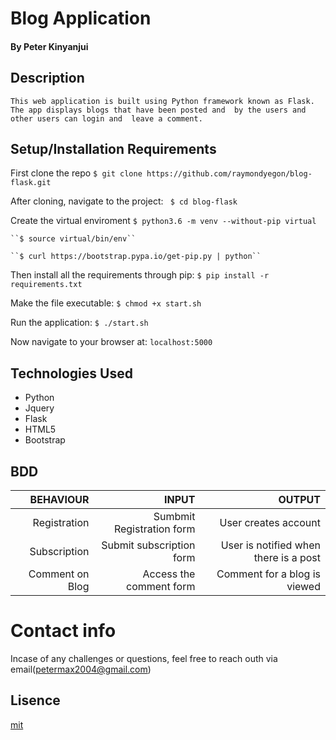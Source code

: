 # Blog Application 

#### By Peter Kinyanjui

## Description
    This web application is built using Python framework known as Flask. The app displays blogs that have been posted and  by the users and other users can login and  leave a comment.

## Setup/Installation Requirements
First clone the repo
   ```$ git clone https://github.com/raymondyegon/blog-flask.git ```

After cloning, navigate to the project:
   `` $ cd blog-flask``

Create the virtual enviroment
    ``$ python3.6 -m venv --without-pip virtual``

    ``$ source virtual/bin/env``

    ``$ curl https://bootstrap.pypa.io/get-pip.py | python``


Then install all the requirements through pip:
   ```$ pip install -r requirements.txt ```

Make the file executable:
   ```$ chmod +x start.sh```

Run the application:
   ```$ ./start.sh ```

Now navigate to your browser at: ```localhost:5000```

## Technologies Used
* Python
* Jquery
* Flask
* HTML5
* Bootstrap

## BDD
|BEHAVIOUR|INPUT|OUTPUT|
|--------:|-----:|-----:|
|Registration|Sumbmit Registration form|User creates account|
|Subscription|Submit subscription form|User is notified when there is a post|
|Comment on Blog|Access the comment form|Comment for a blog is viewed|

# Contact info
Incase of any challenges or questions, feel free to reach outh via email(petermax2004@gmail.com)

## Lisence
[mit](LICENSE)
